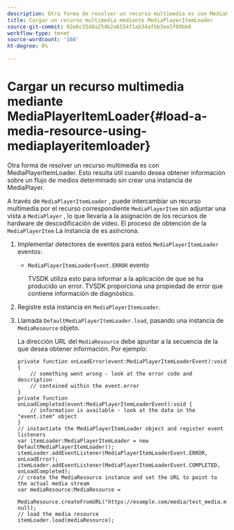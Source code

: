 ```yaml
---
description: Otra forma de resolver un recurso multimedia es con MediaPlayerItemLoader. Esto resulta útil cuando desea obtener información sobre un flujo de medios determinado sin crear una instancia de MediaPlayer.
title: Cargar un recurso multimedia mediante MediaPlayerItemLoader
source-git-commit: 02ebc3548a254b2a6554f1ab34afbb3ea5f09bb8
workflow-type: tm+mt
source-wordcount: '168'
ht-degree: 0%

---
```


# Cargar un recurso multimedia mediante MediaPlayerItemLoader{#load-a-media-resource-using-mediaplayeritemloader}

Otra forma de resolver un recurso multimedia es con MediaPlayerItemLoader. Esto resulta útil cuando desea obtener información sobre un flujo de medios determinado sin crear una instancia de MediaPlayer.

A través de `MediaPlayerItemLoader` , puede intercambiar un recurso multimedia por el recurso correspondiente `MediaPlayerItem` sin adjuntar una vista a `MediaPlayer` , lo que llevaría a la asignación de los recursos de hardware de descodificación de vídeo. El proceso de obtención de la `MediaPlayerItem` La instancia de es asíncrona.

1. Implementar detectores de eventos para estos `MediaPlayerItemLoader` eventos:

   * `MediaPlayerItemLoaderEvent.ERROR` evento

     TVSDK utiliza esto para informar a la aplicación de que se ha producido un error. TVSDK proporciona una propiedad de error que contiene información de diagnóstico.

1. Registre esta instancia en `MediaPlayerItemLoader`.
1. Llamada `DefaultMediaPlayerItemLoader.load`, pasando una instancia de `MediaResource` objeto.

   La dirección URL del `MediaResource` debe apuntar a la secuencia de la que desea obtener información. Por ejemplo:

   ```
   private function onLoadError(event:MediaPlayerItemLoaderEvent):void { 
       // something went wrong - look at the error code and description 
       // contained within the event.error 
   } 
   private function onLoadCompleted(event:MediaPlayerItemLoaderEvent):void { 
       // information is available - look at the data in the "event.item" object 
   } 
   // instantiate the MediaPlayerItemLoader object and register event listeners 
   var itemLoader:MediaPlayerItemLoader = new DefaultMediaPlayerItemLoader(); 
   itemLoader.addEventListener(MediaPlayerItemLoaderEvent.ERROR, onLoadError); 
   itemLoader.addEventListener(MediaPlayerItemLoaderEvent.COMPLETED, onLoadCompleted); 
   // create the MediaResource instance and set the URL to point to the actual media stream 
   var mediaResource:MediaResource = 
     MediaResource.createFromURL("https://example.com/media/test_media.m3u8", null); 
   // load the media resource 
   itemLoader.load(mediaResource); 
   ```
